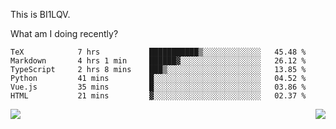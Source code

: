 This is BI1LQV.

What am I doing recently?

<!--START_SECTION:waka-->

```text
TeX            7 hrs           ███████████▒░░░░░░░░░░░░░   45.48 %
Markdown       4 hrs 1 min     ██████▓░░░░░░░░░░░░░░░░░░   26.12 %
TypeScript     2 hrs 8 mins    ███▒░░░░░░░░░░░░░░░░░░░░░   13.85 %
Python         41 mins         █░░░░░░░░░░░░░░░░░░░░░░░░   04.52 %
Vue.js         35 mins         █░░░░░░░░░░░░░░░░░░░░░░░░   03.86 %
HTML           21 mins         ▓░░░░░░░░░░░░░░░░░░░░░░░░   02.37 %
```

<!--END_SECTION:waka-->
<img align="right" src="https://github-readme-stats.vercel.app/api?username=bi1lqv&show_icons=true&count_private=true">

<img src="https://metrics.lecoq.io/bi1lqv?template=classic&base.activity=0&base.community=0&base.repositories=0&base.metadata=0&isocalendar=1&base=header%2C%20activity%2C%20community%2C%20repositories%2C%20metadata&base.indepth=false&base.hireable=false&isocalendar=false&isocalendar.duration=full-year&config.timezone=Asia%2FShanghai">
